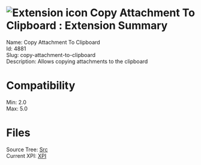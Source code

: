 # ![Extension icon](https://addons.thunderbird.net/user-media/addon_icons/4/4881-64.png?modified=1281058265) Copy Attachment To Clipboard : Extension Summary

Name: Copy Attachment To Clipboard  
Id: 4881  
Slug: copy-attachment-to-clipboard  
Description: Allows copying attachments to the clipboard
  

# Compatibility
Min: 2.0  
Max: 5.0  

# Files

Source Tree: [Src](C:/Dev/Thunderbird/ThunderKdB/xall/xOther/4881-copy-attachment-to-clipboard/src)  
Current XPI: [XPI](C:/Dev/Thunderbird/ThunderKdB/xall/xOther/4881-copy-attachment-to-clipboard/xpi)  



